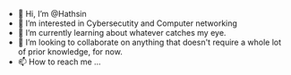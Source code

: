 - 👋 Hi, I’m @Hathsin
- 👀 I’m interested in Cybersecutity and Computer networking
- 🌱 I’m currently learning about whatever catches my eye. 
- 💞️ I’m looking to collaborate on anything that doesn't require a whole lot of prior knowledge, for now.
- 📫 How to reach me ...

<!---
Hathsin/Hathsin is a ✨ special ✨ repository because its `README.md` (this file) appears on your GitHub profile.
You can click the Preview link to take a look at your changes.
--->
